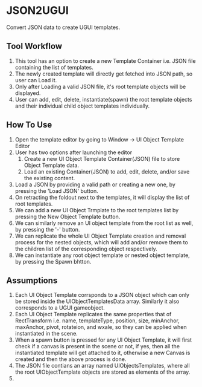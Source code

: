 # JSON2UGUI
 Convert JSON data to create UGUI templates.

<h2> Tool Workflow </h2>
<ol>
 <li>This tool has an option to create a new Template Container i.e. JSON file containing the list of templates.</li>
 <li>The newly created template will directly get fetched into JSON path, so user can Load it.</li>
 <li>Only after Loading a valid JSON file, it's root template objects will be displayed.</li>
 <li>User can add, edit, delete, instantiate(spawn) the root template objects and their individual child object templates individually.</li>
</ol>

<h2> How To Use </h2>
<ol>
 <li>Open the template editor by going to Window -> UI Object Template Editor</li>
 <li>User has two options after launching the editor
  <ol>
   <li>Create a new UI Object Template Container(JSON) file to store Object Template data.</li>
   <li>Load an existing Container(JSON) to add, edit, delete, and/or save the existing content.</li>
  </ol>
 </li>
 <li>Load a JSON by providing a valid path or creating a new one, by pressing the 'Load JSON' button.</li>
 <li>On retracting the foldout next to the templates, it will display the list of root templates.</li>
 <li>We can add a new UI Object Trmplate to the root templates list by pressing the New Object Template button.</li>
 <li>We can similarly remove an UI object template from the root list as well, by pressing the '-' button.</li>
 <li>We can replicate the whole UI Object Template creation and removal process for the nested objects, which will add and/or remove them to the children list of the corresponding object respectively.</li>
 <li>We can instantiate any root object template or nested object template, by pressing the Spawn bhtton.</li>
</ol>

<h2> Assumptions </h2>
<ol>
 <li>Each UI Object Template corrsponds to a JSON object which can only be stored inside the UIObjectTemplatesData array. Similarly it also corresponds to a UGUI gameobject.</li>
 <li>Each UI Object Template replicates the same properties that of RectTransform i.e. name, templateType, position, size, minAnchor, maxAnchor, pivot, rotateion, and wxale, so they can be applied when instantiated in the scene.</li>
 <li>When a spawn button is pressed for any UI Object Template, it will first check if a canvas is present in the scene or not, if yes, then all the instantiated template will get attached to it, otherwise a new Canvas is created and then the above process is done.</li>
 <li>The JSON file contians an array named UIObjectsTemplates, where all the root UIObjectTemplate objects are stored as elements of the array.</li>
 <li></li>
</ol>
